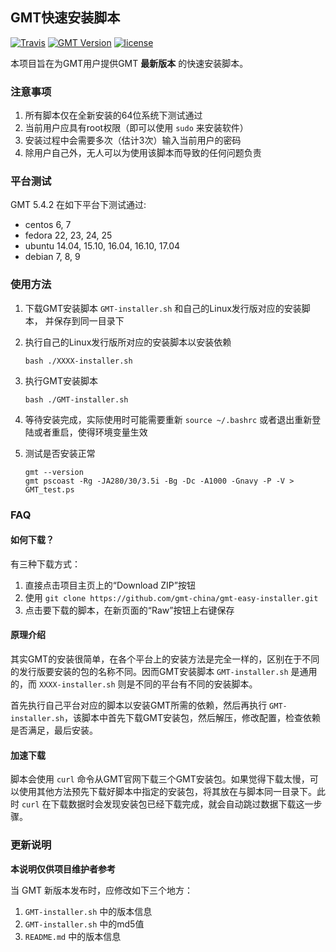 ## GMT快速安装脚本

[![Travis](https://travis-ci.org/gmt-china/gmt-easy-installer.svg)](https://travis-ci.org/gmt-china/gmt-easy-installer)
[![GMT Version](https://img.shields.io/badge/GMT-5.4.2-green.svg)](http://gmt.soest.hawaii.edu/)
[![license](https://img.shields.io/github/license/gmt-china/gmt-easy-installer.svg)](https://github.com/gmt-china/gmt-easy-installer/blob/master/LICENSE)

本项目旨在为GMT用户提供GMT **最新版本** 的快速安装脚本。

### 注意事项

1. 所有脚本仅在全新安装的64位系统下测试通过
2. 当前用户应具有root权限（即可以使用 `sudo` 来安装软件）
3. 安装过程中会需要多次（估计3次）输入当前用户的密码
3. 除用户自己外，无人可以为使用该脚本而导致的任何问题负责

### 平台测试

GMT 5.4.2 在如下平台下测试通过:

- centos 6, 7
- fedora 22, 23, 24, 25
- ubuntu 14.04, 15.10, 16.04, 16.10, 17.04
- debian 7, 8, 9

### 使用方法

1. 下载GMT安装脚本 `GMT-installer.sh` 和自己的Linux发行版对应的安装脚本，
   并保存到同一目录下

2. 执行自己的Linux发行版所对应的安装脚本以安装依赖

   ~~~
   bash ./XXXX-installer.sh
   ~~~

3. 执行GMT安装脚本

   ~~~
   bash ./GMT-installer.sh
   ~~~

4. 等待安装完成，实际使用时可能需要重新 `source ~/.bashrc` 或者退出重新登陆或者重启，使得环境变量生效

5. 测试是否安装正常

   ~~~
   gmt --version
   gmt pscoast -Rg -JA280/30/3.5i -Bg -Dc -A1000 -Gnavy -P -V > GMT_test.ps
   ~~~

### FAQ

#### 如何下载？

有三种下载方式：

1. 直接点击项目主页上的“Download ZIP”按钮
2. 使用 `git clone https://github.com/gmt-china/gmt-easy-installer.git`
3. 点击要下载的脚本，在新页面的“Raw”按钮上右键保存

#### 原理介绍

其实GMT的安装很简单，在各个平台上的安装方法是完全一样的，区别在于不同的发行版要安装的包的名称不同。因而GMT安装脚本 `GMT-installer.sh` 是通用的，而 `XXXX-installer.sh` 则是不同的平台有不同的安装脚本。

首先执行自己平台对应的脚本以安装GMT所需的依赖，然后再执行 `GMT-installer.sh`，该脚本中首先下载GMT安装包，然后解压，修改配置，检查依赖是否满足，最后安装。

#### 加速下载

脚本会使用 `curl` 命令从GMT官网下载三个GMT安装包。如果觉得下载太慢，可以使用其他方法预先下载好脚本中指定的安装包，将其放在与脚本同一目录下。此时 `curl` 在下载数据时会发现安装包已经下载完成，就会自动跳过数据下载这一步骤。

### 更新说明

**本说明仅供项目维护者参考**

当 GMT 新版本发布时，应修改如下三个地方：

1. `GMT-installer.sh` 中的版本信息
2. `GMT-installer.sh` 中的md5值
3. `README.md` 中的版本信息
